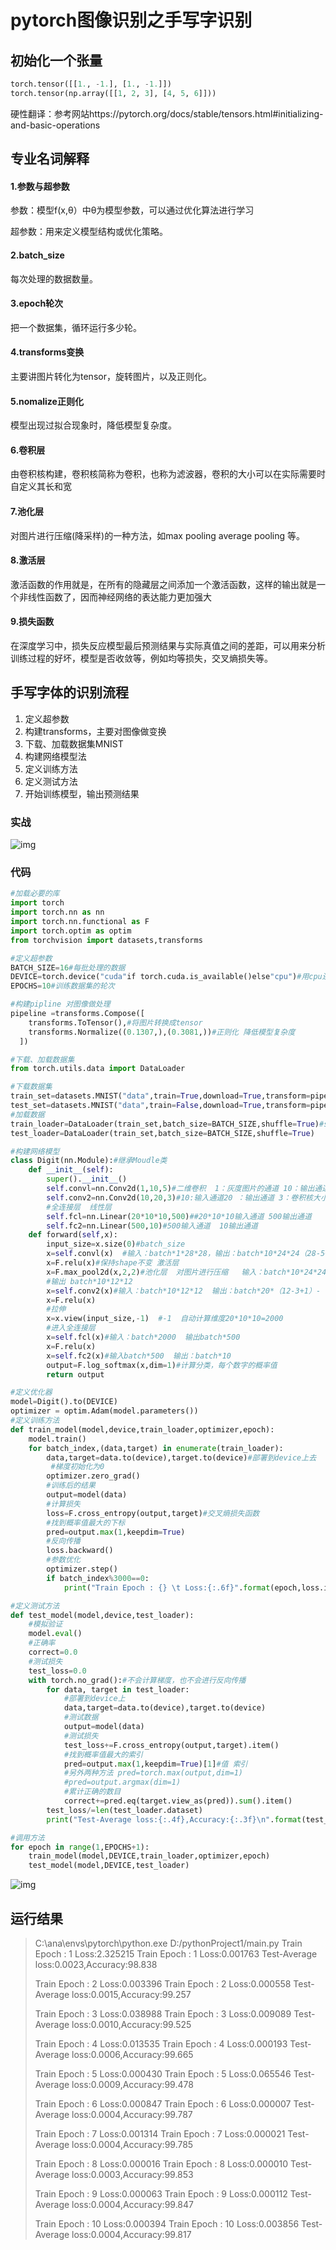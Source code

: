 # pytorch图像识别之手写字识别

## 初始化一个张量

```python
torch.tensor([[1., -1.], [1., -1.]])
torch.tensor(np.array([[1, 2, 3], [4, 5, 6]]))
```

硬性翻译：参考网站https://pytorch.org/docs/stable/tensors.html#initializing-and-basic-operations

## 专业名词解释

#### **1.参数与超参数**

参数：模型f(x,θ）中θ为模型参数，可以通过优化算法进行学习

超参数：用来定义模型结构或优化策略。

#### **2.batch_size**

每次处理的数据数量。

#### **3.epoch轮次**

把一个数据集，循环运行多少轮。

#### **4.transforms变换**

主要讲图片转化为tensor，旋转图片，以及正则化。

#### **5.nomalize正则化**

模型出现过拟合现象时，降低模型复杂度。

#### **6.卷积层**

由卷积核构建，卷积核简称为卷积，也称为滤波器，卷积的大小可以在实际需要时自定义其长和宽

#### **7.池化层**

对图片进行压缩(降采样)的一种方法，如max pooling average pooling 等。

#### **8.激活层**

激活函数的作用就是，在所有的隐藏层之间添加一个激活函数，这样的输出就是一个非线性函数了，因而神经网络的表达能力更加强大

#### **9.损失函数**

在深度学习中，损失反应模型最后预测结果与实际真值之间的差距，可以用来分析训练过程的好坏，模型是否收敛等，例如均等损失，交叉熵损失等。

## 手写字体的识别流程

1. 定义超参数
2. 构建transforms，主要对图像做变换
3. 下载、加载数据集MNIST
4. 构建网络模型法
5. 定义训练方法
6. 定义测试方法
7. 开始训练模型，输出预测结果

### 实战

 ![img](file:///C:\Users\李建业\AppData\Roaming\Tencent\Users\2548154814\QQ\WinTemp\RichOle\QD1R~~E$HWIWZG9XF5KKBJY.png) 



### 代码

```python
#加载必要的库
import torch
import torch.nn as nn
import torch.nn.functional as F
import torch.optim as optim
from torchvision import datasets,transforms

#定义超参数
BATCH_SIZE=16#每批处理的数据
DEVICE=torch.device("cuda"if torch.cuda.is_available()else"cpu")#用cpu还是gpu
EPOCHS=10#训练数据集的轮次

#构建pipline 对图像做处理
pipeline =transforms.Compose([
    transforms.ToTensor(),#将图片转换成tensor
    transforms.Normalize((0.1307,),(0.3081,))#正则化 降低模型复杂度
  ])

#下载、加载数据集
from torch.utils.data import DataLoader

#下载数据集
train_set=datasets.MNIST("data",train=True,download=True,transform=pipeline)
test_set=datasets.MNIST("data",train=False,download=True,transform=pipeline)
#加载数据
train_loader=DataLoader(train_set,batch_size=BATCH_SIZE,shuffle=True)#shuffle是打乱的意思
test_loader=DataLoader(train_set,batch_size=BATCH_SIZE,shuffle=True)

#构建网络模型
class Digit(nn.Module):#继承Moudle类
    def __init__(self):
        super().__init__()
        self.convl=nn.Conv2d(1,10,5)#二维卷积  1：灰度图片的通道 10：输出通道 5：卷积核kernl
        self.conv2=nn.Conv2d(10,20,3)#10:输入通道20 ：输出通道 3：卷积核大小
        #全连接层  线性层
        self.fcl=nn.Linear(20*10*10,500)##20*10*10输入通道 500输出通道
        self.fc2=nn.Linear(500,10)#500输入通道  10输出通道
    def forward(self,x):
        input_size=x.size(0)#batch_size
        x=self.convl(x)  #输入：batch*1*28*28，输出：batch*10*24*24（28-5+1）
        x=F.relu(x)#保持shape不变 激活层
        x=F.max_pool2d(x,2,2)#池化层  对图片进行压缩   输入：batch*10*24*24
        #输出 batch*10*12*12
        x=self.conv2(x)#输入：batch*10*12*12  输出：batch*20*（12-3+1）-（12-3+1）
        x=F.relu(x)
        #拉伸
        x=x.view(input_size,-1)  #-1  自动计算维度20*10*10=2000
        #进入全连接层
        x=self.fcl(x)#输入：batch*2000  输出batch*500
        x=F.relu(x)
        x=self.fc2(x)#输入batch*500  输出：batch*10
        output=F.log_softmax(x,dim=1)#计算分类，每个数字的概率值
        return output

#定义优化器
model=Digit().to(DEVICE)
optimizer = optim.Adam(model.parameters())
#定义训练方法
def train_model(model,device,train_loader,optimizer,epoch):
    model.train()
    for batch_index,(data,target) in enumerate(train_loader):
        data,target=data.to(device),target.to(device)#部署到device上去
         #梯度初始化为0
        optimizer.zero_grad()
        #训练后的结果
        output=model(data)
        #计算损失
        loss=F.cross_entropy(output,target)#交叉熵损失函数
        #找到概率值最大的下标
        pred=output.max(1,keepdim=True)
        #反向传播
        loss.backward()
        #参数优化
        optimizer.step()
        if batch_index%3000==0:
            print("Train Epoch : {} \t Loss:{:.6f}".format(epoch,loss.item()))

#定义测试方法
def test_model(model,device,test_loader):
    #模拟验证
    model.eval()
    #正确率
    correct=0.0
    #测试损失
    test_loss=0.0
    with torch.no_grad():#不会计算梯度，也不会进行反向传播
        for data, target in test_loader:
            #部署到device上
            data,target=data.to(device),target.to(device)
            #测试数据
            output=model(data)
            #测试损失
            test_loss+=F.cross_entropy(output,target).item()
            #找到概率值最大的索引
            pred=output.max(1,keepdim=True)[1]#值 索引
            #另外两种方法 pred=torch.max(output,dim=1)
            #pred=output.argmax(dim=1)
            #累计正确的数目
            correct+=pred.eq(target.view_as(pred)).sum().item()
        test_loss/=len(test_loader.dataset)
        print("Test-Average loss:{:.4f},Accuracy:{:.3f}\n".format(test_loss,100.0*correct/len(test_loader.dataset)))

#调用方法
for epoch in range(1,EPOCHS+1):
    train_model(model,DEVICE,train_loader,optimizer,epoch)
    test_model(model,DEVICE,test_loader)
```



 ![img](file:///C:\Users\李建业\AppData\Roaming\Tencent\Users\2548154814\QQ\WinTemp\RichOle\Y59@EA}KS]M~ZFZ@LE30YFR.png) 



## 运行结果

> C:\ana\envs\pytorch\python.exe D:/pythonProject1/main.py
> Train Epoch : 1 	 Loss:2.325215
> Train Epoch : 1 	 Loss:0.001763
> Test-Average loss:0.0023,Accuracy:98.838
>
> Train Epoch : 2 	 Loss:0.003396
> Train Epoch : 2 	 Loss:0.000558
> Test-Average loss:0.0015,Accuracy:99.257
>
> Train Epoch : 3 	 Loss:0.038988
> Train Epoch : 3 	 Loss:0.009089
> Test-Average loss:0.0010,Accuracy:99.525
>
> Train Epoch : 4 	 Loss:0.013535
> Train Epoch : 4 	 Loss:0.000193
> Test-Average loss:0.0006,Accuracy:99.665
>
> Train Epoch : 5 	 Loss:0.000430
> Train Epoch : 5 	 Loss:0.065546
> Test-Average loss:0.0009,Accuracy:99.478
>
> Train Epoch : 6 	 Loss:0.000847
> Train Epoch : 6 	 Loss:0.000007
> Test-Average loss:0.0004,Accuracy:99.787
>
> Train Epoch : 7 	 Loss:0.001314
> Train Epoch : 7 	 Loss:0.000021
> Test-Average loss:0.0004,Accuracy:99.785
>
> Train Epoch : 8 	 Loss:0.000016
> Train Epoch : 8 	 Loss:0.000010
> Test-Average loss:0.0003,Accuracy:99.853
>
> Train Epoch : 9 	 Loss:0.000063
> Train Epoch : 9 	 Loss:0.000112
> Test-Average loss:0.0004,Accuracy:99.847
>
> Train Epoch : 10 	 Loss:0.000394
> Train Epoch : 10 	 Loss:0.003856
> Test-Average loss:0.0004,Accuracy:99.817